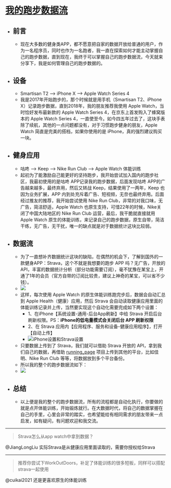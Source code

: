 # [我的跑步数据流](https://github.com/superleeyom/blog/issues/54)

- ## 前言  
	- 现在大多数的健身类APP，都不愿意把自家的数据开放给普通的用户，作为一名程序员，同时也作为一名跑者，我一直在探索如何才能主动掌握自己的跑步数据，直到现在，我终于可以掌握自己的跑步数据流，今天就来分享下，我是如何管理自己的跑步数据的。  
- ## 设备  
	- Smartisan T2 --> iPhone X --> Apple Watch Series 4  
	- 我是2017年开始跑步的，那个时候就是用手机（Smartisan T2、iPhone X）记录跑步数据，直到2018年，我的朋友推荐我使用 Apple Watch，当时恰好发布最新款的 Apple Watch Series 4，在京东上首发购入了蜂窝版本的 Apple Watch Series 4，一直使至今。如今四五年过去了，这块手表除了续航，其他的一点问题都没有，对于习惯跑步健身的朋友，Apple Watch 简直是完美的搭档，如果你使用的是 iPhone，真的强烈建议购买一块。  
- ## 健身应用  
	- 咕咚 --> Keep --> Nike Run Club --> Apple Watch 体能训练  
	- 起初为了能激励自己能更好的坚持跑步，我开始尝试加入国内的跑步社区，我最初使用的是咕咚 APP记录我的跑步数据，后面发现咕咚 APP的广告越来越多，最终弃用，然后又转战 Keep，结果使用了一两年，Keep 也因为业务扩展，APP 内到处充斥着广告、短视频，无奈也最终弃用。后面经过推友的推荐，我开始尝试使用 Nike Run Club，非常的对我口味，无广告，简洁舒适，Apple Watch 也原生支持，可惜22年的时候，Nike关闭了中国大陆地区的 Nike Run Club 运营，最后，我干脆就直接就用 Apple Watch 原生的体能训练，来记录自己的跑步数据，原生自带，简洁干练，无广告，无干扰，唯一的缺点就是对于数据统计这块比较弱。  
- ## 数据流  
	- 为了一直想补齐数据统计这块的缺陷，在偶然的机会下，了解到国外的一款健身APP：Strava，这个不就是我想要的跑步 APP 吗？无广告，开放的 API，丰富的数据统计分析（部分功能需要订阅），毫不犹豫在某宝上，开通了1年的会员（官方自带的订阅比较贵，建议上神奇的某宝，可以省不少钱）。  
	- ![](https://raw.githubusercontent.com/superleeyom/blog/main/img/IMG_908.JPEG)  
	- 这样，每次使用 Apple Watch 的原生体能训练跑完步后，数据会自动汇总到 Apple Health（健康）应用，然后 Strava 会自动读取健康应用里面的体能训练记录并上传，当然要实现这个自动化需要完成如下两个设置：  
		- 1、在iPhone【系统设置-通用-后台App刷新】中给 Strava 开启后台刷新权限。PS：**iPhone的低电量模式会关闭后台 APP 刷新权限**  
		- 2、在 Strava 应用内【应用程序、服务和设备-健康应用程序】，打开【自动上传】  
		- ![iPhone设置和Strava设置](https://raw.githubusercontent.com/superleeyom/blog/main/img/IMG_904.JPEG)  
	- 只要数据上传到了 Strava，我们就可以借助 Strava 开放的 API，拿到我们自己的数据，再借助 [running_page](https://github.com/yihong0618/running_page) 项目上传到其他的平台，比如佳明、Nike Run Club 等等，将数据放到多个平台备份。  
	- 所以我的整个的跑步数据流如下：  
	- ![](http://image.leeyom.top/img/my_running_flow.jpg)  
- ## 总结  
	- 以上便是我的整个的跑步数据流，所有的流程都是自动化执行，你要做的就是点开体能训练，开始锻炼就行。在大数据时代，将自己的数据掌握在自己的手里，心里会非常的踏实，也希望能给有相同需求的朋友带来一点启发，如有疑问，有问题欢迎和我交流。  

---

> Strava怎么从app watch中拿到数据？

@JiangLongLiu 实际Strava是从健康应用里面读取的，需要你授权给Strava

---

> 推荐你尝试下WorkOutDoors，补足了体能训练的很多短板，同样可以搭配strava一起使用

@cuikai2021 还是更喜欢原生的体能训练
